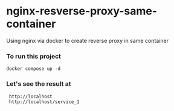 # nginx-resverse-proxy-same-container
 Using nginx via docker to create reverse proxy in same container

### To run this project
    docker compose up -d

### Let's see the result at
     http://localhost
     http://localhost/service_1
